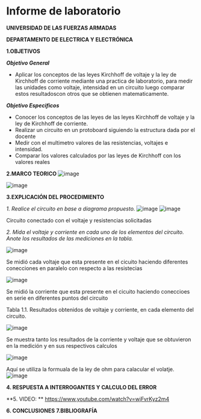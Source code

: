 # Informe de laboratorio

**UNIVERSIDAD DE LAS FUERZAS ARMADAS**

**DEPARTAMENTO DE ELECTRICA Y ELECTRÓNICA**


**1.OBJETIVOS**

***Objetivo General***
- Aplicar los conceptos de las leyes Kirchhoff de voltaje y la ley de Kirchhoff de corriente mediante una practica de laboratorio, para medir las unidades como voltaje, intensidad  en un circuito  luego comparar estos resultadoscon otros  que se obtienen matematicamente.  

***Objetivo Especificos***
- Conocer los conceptos de las leyes de las leyes Kirchhoff de voltaje y la ley de Kirchhoff de corriente.
- Realizar un circuito en un protoboard siguiendo la estructura dada por el docente 
- Medir  con el multimetro valores de las resistencias, voltajes e intensidad.
- Comparar los valores calculados por las leyes de Kirchhoff con los valores reales 

**2.MARCO TEORICO**
![image](https://user-images.githubusercontent.com/94098157/141409338-4011dac5-bb0d-4cdd-b675-1bdff3ac66e8.png)

![image](https://user-images.githubusercontent.com/94098157/141407674-9d9ec17c-f6eb-4517-9e93-e54cfbefca2c.png)

**3.EXPLICACIÓN DEL PROCEDIMIENTO**

*1. Realice el circuito en base a diagrama propuesto.*
![image](https://user-images.githubusercontent.com/94098157/141413325-0c761a08-38b3-4737-9db5-c7a323271c06.png)
![image](https://user-images.githubusercontent.com/94098157/141414167-0a0188c1-02b4-43eb-8866-de5839c448e5.png)

 Circuito conectado con el voltaje y resistencias solicitadas
 
*2. Mida el voltaje y corriente en cada uno de los elementos del circuito. Anote los resultados de las mediciones en la tabla.*
 
![image](https://user-images.githubusercontent.com/94098157/141416220-f221cf79-eb16-44cb-8433-e2ca1a63dc86.png)

Se midió cada voltaje que esta presente en el cicuito haciendo diferentes conecciones en paralelo con respecto a las resistecias 

![image](https://user-images.githubusercontent.com/94098157/141493017-eb6204f6-76b6-4c82-8bdb-3114247ec4ab.png)

Se midió la corriente que esta presente en el cicuito haciendo coneccioes en serie en diferentes puntos del circuito

Tabla 1.1. Resultados obtenidos de voltaje y corriente, en cada elemento del circuito.

![image](https://user-images.githubusercontent.com/94098157/141494408-9d263c62-d8c9-4d64-96ec-8d72f5daeab8.png)

Se muestra tanto los resultados de la corriente y  voltaje que se obtuvieron en la medición y en sus respectivos calculos  

![image](https://user-images.githubusercontent.com/94098157/141495283-88a4c4ae-e3e8-439e-8b55-7cbf1d1d42be.png)

Aquí se utiliza la formuala de la ley de ohm para calacular el volatje.
![image](https://user-images.githubusercontent.com/94098157/141496560-e9c780f2-87b4-47e2-855f-4eba7b50f6b0.png)


**4. RESPUESTA A INTERROGANTES Y CALCULO DEL ERROR**

**5. VIDEO: **
https://www.youtube.com/watch?v=wjFvrKyz2m4

**6. CONCLUSIONES**
**7.BIBLIOGRAFÍA**




 
